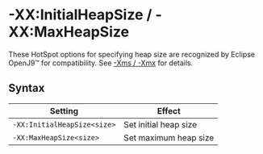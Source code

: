﻿<!--
* Copyright (c) 2017, 2025 IBM Corp. and others
*
* This program and the accompanying materials are made
* available under the terms of the Eclipse Public License 2.0
* which accompanies this distribution and is available at
* https://www.eclipse.org/legal/epl-2.0/ or the Apache
* License, Version 2.0 which accompanies this distribution and
* is available at https://www.apache.org/licenses/LICENSE-2.0.
*
* This Source Code may also be made available under the
* following Secondary Licenses when the conditions for such
* availability set forth in the Eclipse Public License, v. 2.0
* are satisfied: GNU General Public License, version 2 with
* the GNU Classpath Exception [1] and GNU General Public
* License, version 2 with the OpenJDK Assembly Exception [2].
*
* [1] https://www.gnu.org/software/classpath/license.html
* [2] https://openjdk.org/legal/assembly-exception.html
*
* SPDX-License-Identifier: EPL-2.0 OR Apache-2.0 OR GPL-2.0-only WITH Classpath-exception-2.0 OR GPL-2.0-only WITH OpenJDK-assembly-exception-1.0
-->

# -XX:InitialHeapSize / -XX:MaxHeapSize

These HotSpot options for specifying heap size are recognized by Eclipse OpenJ9&trade; for compatibility. See [-Xms / -Xmx](xms.md) for details.

## Syntax

| Setting                     | Effect                  |
|-----------------------------|-------------------------|
| `-XX:InitialHeapSize<size>` | Set initial heap size   |
| `-XX:MaxHeapSize<size>`     | Set maximum heap size   |

<!-- ==== END OF TOPIC ==== xxinitialheapsize.md ==== -->